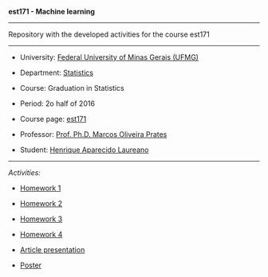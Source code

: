 **est171 - Machine learning**

***

Repository with the developed activities for the course est171

***

* University: [Federal University of Minas Gerais (UFMG)](https://www.ufmg.br/)
* Department: [Statistics](http://www.est.ufmg.br/portal/)
* Course: Graduation in Statistics
* Period: 2o half of 2016
* Course page: [est171](http://est.ufmg.br/~marcosop/est171-ML/index.htm)
* Professor: [Prof. Ph.D. Marcos Oliveira Prates](http://est.ufmg.br/~marcosop/)

* Student: [Henrique Aparecido Laureano](http://lattes.cnpq.br/2224901552085090)

***

*Activities:*

* [Homework 1](http://mynameislaure.github.io/ml-ufmg-list_1/master.pdf)

* [Homework 2](http://mynameislaure.github.io/ml-ufmg-list_2/master.pdf)

* [Homework 3](http://mynameislaure.github.io/ml-ufmg-list_3/master.pdf)

* [Homework 4](http://mynameislaure.github.io/ml-ufmg-list_4/master.pdf)

* [Article presentation](http://mynameislaure.github.io/ml-ufmg-article/master.pdf)

* [Poster](http://mynameislaure.github.io/ml-ufmg-poster/master.pdf)
